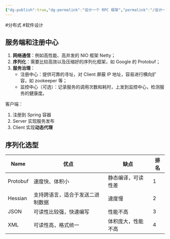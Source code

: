 ```yaml
---
{"dg-publish":true,"dg-permalink":"设计一个 RPC 框架","permalink":"/设计一个 RPC 框架/"}
---
```



#分布式 #软件设计 

## 服务端和注册中心

1. **网络通信**：例如高性能、高并发的 NIO 框架 Netty；
2. **序列化**：需要比较高效以及压缩好的序列化框架，如 Google 的 Protobuf；
3. **服务治理**：
	- 注册中心：提供可靠的寻址，对 Client 屏蔽 IP 地址，容易进行横向扩容，如 zookeeper 等；
	- 监控中心（可选）：记录服务的调用次数和耗时，上发到监控中心，检测服务的健康度。

客户端：
1. 注册到 Spring 容器
2. Server 实现服务发布
3. Client 实现**动态代理**

## 序列化选型

| Name     | 优点                             | 缺点               | 排名 |
| -------- | -------------------------------- | ------------------ | ---- |
| Protobuf | 速度快、体积小                   | 静态编译，可读性差 | 1    |
| Hessian  | 支持跨语言，适合于发送二进制数据 | 速度慢             | 2    |
| JSON     | 可读性比较强，快速编写           | 性能不高           | 3    |
| XML      | 可读性高，格式统一               | 体积庞大，性能不高 | 4    |
